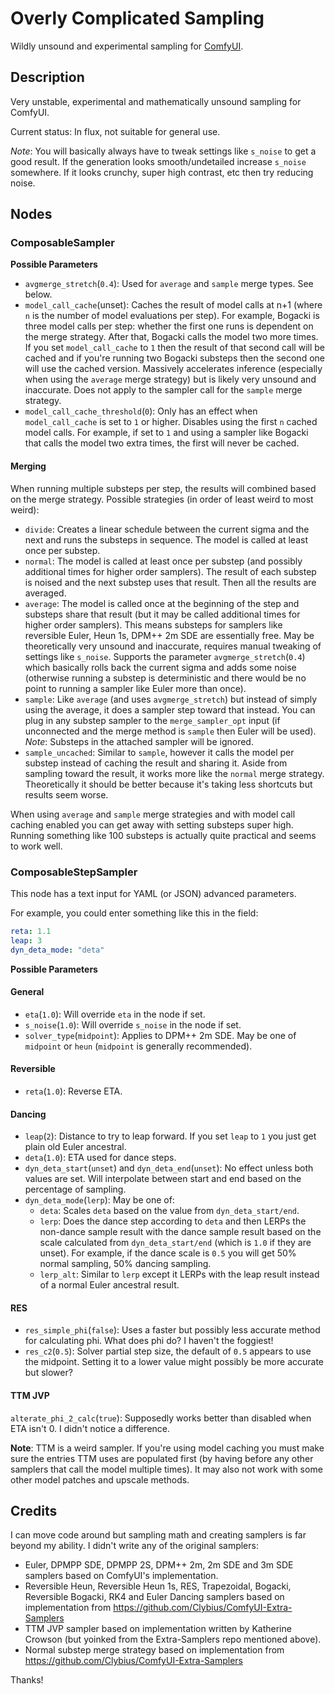 # Overly Complicated Sampling
Wildly unsound and experimental sampling for [ComfyUI](https://github.com/comfyanonymous/ComfyUI).

## Description

Very unstable, experimental and mathematically unsound sampling for ComfyUI.

Current status: In flux, not suitable for general use.

*Note*: You will basically always have to tweak settings like `s_noise` to get a good result. If the generation looks smooth/undetailed increase `s_noise` somewhere. If it looks crunchy, super high contrast, etc then try reducing noise.

## Nodes

### ComposableSampler

**Possible Parameters**

* `avgmerge_stretch`(`0.4`): Used for `average` and `sample` merge types. See below.
* `model_call_cache`(unset): Caches the result of model calls at n+1 (where `n` is the number of model evaluations per step). For example, Bogacki is three model calls per step: whether the first one runs is dependent on the merge strategy. After that, Bogacki calls the model two more times. If you set `model_call_cache` to `1` then the result of that second call will be cached and if you're running two Bogacki substeps then the second one will use the cached version. Massively accelerates inference (especially when using the `average` merge strategy) but is likely very unsound and inaccurate. Does not apply to the sampler call for the `sample` merge strategy.
* `model_call_cache_threshold`(`0`): Only has an effect when `model_call_cache` is set to `1` or higher. Disables using the first `n` cached model calls. For example, if set to `1` and using a sampler like Bogacki that calls the model two extra times, the first will never be cached.

#### Merging

When running multiple substeps per step, the results will combined based on the merge strategy. Possible strategies (in order of least weird to most weird):

* `divide`: Creates a linear schedule between the current sigma and the next and runs the substeps in sequence. The model is called at least once per substep.
* `normal`: The model is called at least once per substep (and possibly additional times for higher order samplers). The result of each substep is noised and the next substep uses that result. Then all the results are averaged.
* `average`: The model is called once at the beginning of the step and substeps share that result (but it may be called additional times for higher order samplers). This means substeps for samplers like reversible Euler, Heun 1s, DPM++ 2m SDE are essentially free. May be theoretically very unsound and inaccurate, requires manual tweaking of settings like `s_noise`. Supports the parameter `avgmerge_stretch`(`0.4`) which basically rolls back the current sigma and adds some noise (otherwise running a substep is deterministic and there would be no point to running a sampler like Euler more than once).
* `sample`: Like `average` (and uses `avgmerge_stretch`) but instead of simply using the average, it does a sampler step toward that instead. You can plug in any substep sampler to the `merge_sampler_opt` input (if unconnected and the merge method is `sample` then Euler will be used). *Note*: Substeps in the attached sampler will be ignored.
* `sample_uncached`: Similar to `sample`, however it calls the model per substep instead of caching the result and sharing it. Aside from sampling toward the result, it works more like the `normal` merge strategy. Theoretically it should be better because it's taking less shortcuts but results seem worse.

When using `average` and `sample` merge strategies and with model call caching enabled you can get away with setting substeps super high. Running something like 100 substeps is actually quite practical and seems to work well.

### ComposableStepSampler

This node has a text input for YAML (or JSON) advanced parameters.

For example, you could enter something like this in the field:

```yaml
reta: 1.1
leap: 3
dyn_deta_mode: "deta"
```

**Possible Parameters**

#### General

* `eta`(`1.0`): Will override `eta` in the node if set.
* `s_noise`(`1.0`): Will override `s_noise` in the node if set.
* `solver_type`(`midpoint`): Applies to DPM++ 2m SDE. May be one of `midpoint` or `heun` (`midpoint` is generally recommended).

#### Reversible

* `reta`(`1.0`): Reverse ETA.

#### Dancing

* `leap`(`2`): Distance to try to leap forward. If you set `leap` to `1` you just get plain old Euler ancestral.
* `deta`(`1.0`): ETA used for dance steps.
* `dyn_deta_start`(`unset`) and `dyn_deta_end`(`unset`): No effect unless both values are set. Will interpolate between start and end based on the percentage of sampling.
* `dyn_deta_mode`(`lerp`): May be one of:
    * `deta`: Scales `deta` based on the value from `dyn_deta_start/end`.
    * `lerp`: Does the dance step according to `deta` and then LERPs the non-dance sample result with the dance sample result based on the scale calculated from `dyn_deta_start/end` (which is `1.0` if they are unset). For example, if the dance scale is `0.5` you will get 50% normal sampling, 50% dancing sampling.
    * `lerp_alt`: Similar to `lerp` except it LERPs with the leap result instead of a normal Euler ancestral result.

#### RES

* `res_simple_phi`(`false`): Uses a faster but possibly less accurate method for calculating phi. What does phi do? I haven't the foggiest!
* `res_c2`(`0.5`): Solver partial step size, the default of `0.5` appears to use the midpoint. Setting it to a lower value might possibly be more accurate but slower?

#### TTM JVP

`alterate_phi_2_calc`(`true`): Supposedly works better than disabled when ETA isn't 0. I didn't notice a difference.

**Note**: TTM is a weird sampler. If you're using model caching you must make sure the entries TTM uses are populated first (by having before any other samplers that call the model multiple times). It may also not work with some other model patches and upscale methods.

## Credits

I can move code around but sampling math and creating samplers is far beyond my ability. I didn't write any of the original samplers:

* Euler, DPMPP SDE, DPMPP 2S, DPM++ 2m, 2m SDE and 3m SDE samplers based on ComfyUI's implementation.
* Reversible Heun, Reversible Heun 1s, RES, Trapezoidal, Bogacki, Reversible Bogacki, RK4 and Euler Dancing samplers based on implementation from https://github.com/Clybius/ComfyUI-Extra-Samplers
* TTM JVP sampler based on implementation written by Katherine Crowson (but yoinked from the Extra-Samplers repo mentioned above).
* Normal substep merge strategy based on implementation from https://github.com/Clybius/ComfyUI-Extra-Samplers

Thanks!

